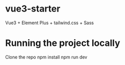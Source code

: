 # vue3-starter
Vue3 + Element Plus + tailwind.css + Sass 

# Running the project locally
Clone the repo
npm install 
npm run dev

